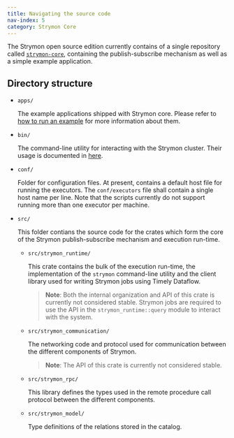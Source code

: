 ```yaml
---
title: Navigating the source code
nav-index: 5
category: Strymon Core
---
```


The Strymon open source edition currently contains of a single repository
called [`strymon-core`](https://github.com/strymon-system/strymon-core),
containing the publish-subscribe mechanism as well as a simple
example application.

## Directory structure

 - `apps/`

   The example applications shipped with Strymon core. Please refer to
   [how to run an example](running-the-example) for more information about
   them.

 - `bin/`

   The command-line utility for interacting with the Strymon cluster. Their
   usage is documented in [here](command-line-interface).

 - `conf/`

   Folder for configuration files. At present, contains a default host file
   for running the executors. The `conf/executors` file shall contain a
   single host name per line. Note that the scripts currently do not 
   support running more than one executor per machine.

 - `src/`

   This folder contians the source code for the crates which form the core of
   the Strymon publish-subscribe mechanism and execution run-time.

   - `src/strymon_runtime/`

      This crate contains the bulk of the execution run-time, the
      implementation of the `strymon` command-line utility and the client
      library used for writing Strymon jobs using Timely Dataflow.

      > **Note**: Both the internal organization and API of this crate is
      > currently not considered stable. Strymon jobs are required to use the
      > API in the `strymon_runtime::query` module to interact with the system.

   - `src/strymon_communication/`

     The networking code and protocol used for communication between the
     different components of Strymon.

      > **Note**: The API of this crate is currently not considered stable.

   - `src/strymon_rpc/`

      This library defines the types used in the remote procedure call protocol
      between the different components.

   - `src/strymon_model/`

      Type definitions of the relations stored in the catalog.


